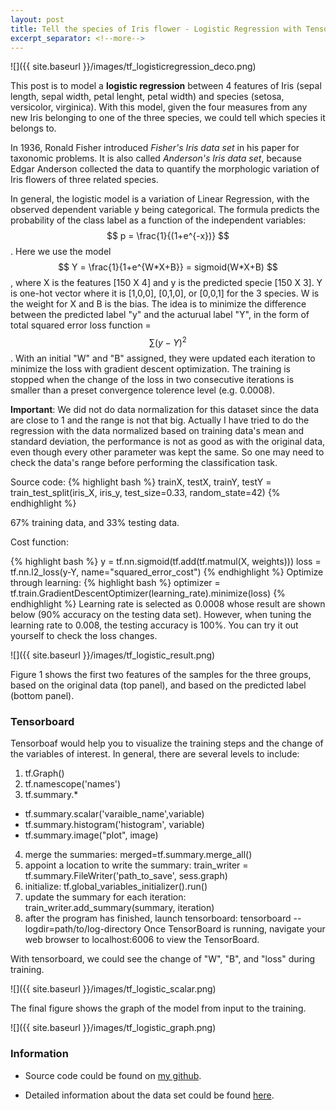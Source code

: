 ```yaml
---
layout: post
title: Tell the species of Iris flower - Logistic Regression with Tensorflow 
excerpt_separator: <!--more-->
---
```

<script src="https://cdn.mathjax.org/mathjax/latest/MathJax.js?config=TeX-AMS-MML_HTMLorMML"></script>

![]({{ site.baseurl }}/images/tf_logisticregression_deco.png)
<!--more-->

This post is to model a **logistic regression** between 4 features of Iris (sepal length, sepal width, petal lenght, petal width) and species (setosa, versicolor, virginica). With this model, given the four measures from any new Iris belonging to one of the three species, we could tell which species it belongs to.

In 1936, Ronald Fisher introduced *Fisher's Iris data set* in his paper for taxonomic problems. It is also called *Anderson's Iris data set*, because Edgar Anderson collected the data to quantify the morphologic variation of Iris flowers of three related species.

In general, the logistic model is a variation of Linear Regression, with the observed dependent variable y being categorical. The formula predicts the probability of the class label as a function of the independent variables: $$ p = \frac{1}{(1+e^{-x})} $$. Here we use the model $$ Y = \frac{1}{1+e^{W*X+B}} = sigmoid(W*X+B) $$, where X is the features [150 X 4] and y is the predicted specie [150 X 3]. Y is one-hot vector where it is [1,0,0], [0,1,0], or [0,0,1] for the 3 species. W is the weight for X and B is the bias. The idea is to minimize the difference between the predicted label "y" and the acturual label "Y", in the form of total squared error loss function = $$ \sum (y - Y)^2 $$. With an initial "W" and "B" assigned, they were updated each iteration to minimize the loss with gradient descent optimization. The training is stopped when the change of the loss in two consecutive iterations is smaller than a preset convergence tolerence level (e.g. 0.0008).

**Important**: We did not do data normalization for this dataset since the data are close to 1 and the range is not that big. Actually I have tried to do the regression with the data normalized based on training data's mean and standard deviation, the performance is not as good as with the original data, even though every other parameter was kept the same. So one may need to check the data's range before performing the classification task.

Source code:
{% highlight bash %}
trainX, testX, trainY, testY = train_test_split(iris_X, iris_y, test_size=0.33, random_state=42)
{% endhighlight %}

67% training data, and 33% testing data.

Cost function:

{% highlight bash %}
y = tf.nn.sigmoid(tf.add(tf.matmul(X, weights)))
loss = tf.nn.l2_loss(y-Y, name="squared_error_cost")
{% endhighlight %}
Optimize through learning:
{% highlight bash %}
optimizer = tf.train.GradientDescentOptimizer(learning_rate).minimize(loss)
{% endhighlight %}
Learning rate is selected as 0.0008 whose result are shown below (90% accuracy on the testing data set). However, when tuning the learning rate to 0.008, the testing accuracy is 100%. You can try it out yourself to check the loss changes.


![]({{ site.baseurl }}/images/tf_logistic_result.png)

Figure 1 shows the first two features of the samples for the three groups, based on the original data (top panel), and based on the predicted label (bottom panel). 

### Tensorboard

Tensorboaf would help you to visualize the training steps and the change of the variables of interest. 
In general, there are several levels to include:
1.  tf.Graph()
2.  tf.namescope('names')
3.  tf.summary.*
+  tf.summary.scalar('varaible_name',variable)
+  tf.summary.histogram('histogram', variable)
+  tf.summary.image("plot", image)
4.  merge the summaries: merged=tf.summary.merge_all()    
5.  appoint a location to write the summary: train_writer = tf.summary.FileWriter('path_to_save', sess.graph)
6.  initialize: tf.global_variables_initializer().run()
7.  update the summary for each iteration: train_writer.add_summary(summary, iteration)
8.  after the program has finished, launch tensorboard:
tensorboard --logdir=path/to/log-directory
Once TensorBoard is running, navigate your web browser to localhost:6006 to view the TensorBoard.

With tensorboard, we could see the change of "W", "B", and "loss" during training.

![]({{ site.baseurl }}/images/tf_logistic_scalar.png)

The final figure shows the graph of the model from input to the training. 

![]({{ site.baseurl }}/images/tf_logistic_graph.png)


### Information
* Source code could be found on [my github](https://github.com/pestoo0221/tensorflow_logisticregressio).

* Detailed information about the data set could be found [here](https://en.wikipedia.org/wiki/Iris_flower_data_set).